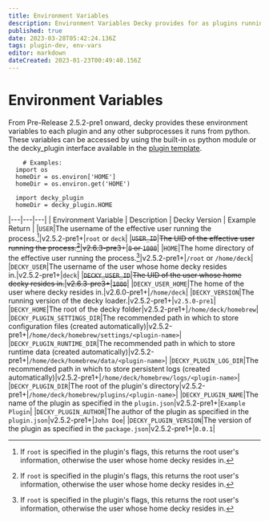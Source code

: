 ```yaml
---
title: Environment Variables
description: Environment Variables Decky provides for as plugins running as subprocesses.
published: true
date: 2023-03-28T05:42:24.136Z
tags: plugin-dev, env-vars
editor: markdown
dateCreated: 2023-01-23T00:49:40.156Z
---
```


# Environment Variables

From Pre-Release 2.5.2-pre1 onward, decky provides these environment variables to each plugin and any other subprocesses it runs from python. These variables can be accessed by using the built-in `os` python module or the decky_plugin interface available in the [plugin template](https://github.com/SteamDeckHomebrew/decky-plugin-template).
```
	# Examples:
  import os
  homeDir = os.environ['HOME']
  homeDir = os.environ.get('HOME')
  
  import decky_plugin
  homeDir = decky_plugin.HOME
 ```

|---|---|---|
| Environment Variable | Description | Decky Version | Example Return |
|`USER`|The username of the effective user running the process.[^1]|v2.5.2-pre1+|`root` or `deck`|
|~~`USER_ID`~~|~~The UID of the effective user running the process.[^1]~~|~~v2.6.3-pre3+~~|~~`0` or `1000`~~|
|`HOME`|The home directory of the effective user running the process.[^1]|v2.5.2-pre1+|`/root` or `/home/deck`|
|`DECKY_USER`|The username of the user whose home decky resides in.|v2.5.2-pre1+|`deck`|
|~~`DECKY_USER_ID`~~|~~The UID of the user whose home decky resides in.~~|~~v2.6.3-pre3+~~|~~`1000`~~|
|`DECKY_USER_HOME`|The home of the user where decky resides in.|v2.6.0-pre1+|`/home/deck`|
|`DECKY_VERSION`|The running version of the decky loader.|v2.5.2-pre1+|`v2.5.0-pre1`|
|`DECKY_HOME`|The root of the decky folder|v2.5.2-pre1+|`/home/deck/homebrew`|
|`DECKY_PLUGIN_SETTINGS_DIR`|The recommended path in which to store configuration files (created automatically)|v2.5.2-pre1+|`/home/deck/homebrew/settings/<plugin-name>`|
|`DECKY_PLUGIN_RUNTIME_DIR`|The recommended path in which to store runtime data (created automatically)|v2.5.2-pre1+|`/home/deck/homebrew/data/<plugin-name>`|
|`DECKY_PLUGIN_LOG_DIR`|The recommended path in which to store persistent logs (created automatically)|v2.5.2-pre1+|`/home/deck/homebrew/logs/<plugin-name>`|
|`DECKY_PLUGIN_DIR`|The root of the plugin's directory|v2.5.2-pre1+|`/home/deck/homebrew/plugins/<plugin-name>`|
|`DECKY_PLUGIN_NAME`|The name of the plugin as specified in the `plugin.json`|v2.5.2-pre1+|`Example Plugin`|
|`DECKY_PLUGIN_AUTHOR`|The author of the plugin as specified in the `plugin.json`|v2.5.2-pre1+|`John Doe`|
|`DECKY_PLUGIN_VERSION`|The version of the plugin as specified in the `package.json`|v2.5.2-pre1+|`0.0.1`|
[^1]: If `root` is specified in the plugin's flags, this returns the root user's information, otherwise the user whose home decky resides in.